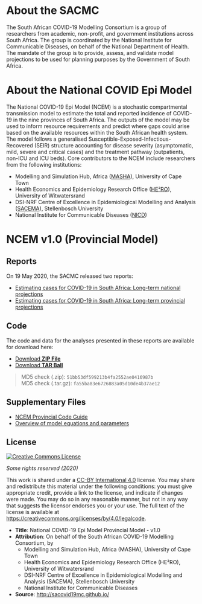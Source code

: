 ---
---

# About the SACMC

The South African COVID-19 Modelling Consortium is a group of researchers from academic, non-profit, and government institutions across South Africa. The group is coordinated by the National Institute for Communicable Diseases, on behalf of the National Department of Health. The mandate of the group is to provide, assess, and validate model projections to be used for planning purposes by the Government of South Africa.

# About the National COVID Epi Model

The National COVID-19 Epi Model (NCEM) is a stochastic compartmental transmission model to estimate the total and reported incidence of COVID-19 in the nine provinces of South Africa. The outputs of the model may be used to inform resource requirements and predict where gaps could arise based on the available resources within the South African health system. The model follows a generalised Susceptible-Exposed-Infectious-Recovered (SEIR) structure accounting for disease severity (asymptomatic, mild, severe and critical cases) and the treatment pathway (outpatients, non-ICU and ICU beds). Core contributors to the NCEM include researchers from the following institutions:

- Modelling and Simulation Hub, Africa ([MASHA](http://www.masha.uct.ac.za/)), University of Cape Town
- Health Economics and Epidemiology Research Office ([HE²RO](www.heroza.org)), University of Witwatersrand
- DSI-NRF Centre of Excellence in Epidemiological Modelling and Analysis ([SACEMA](www.sacema.org)), Stellenbosch University
- National Institute for Communicable Diseases ([NICD](www.nicd.ac.za))

# NCEM v1.0 (Provincial Model)

## Reports

On 19 May 2020, the SACMC released two reports:

- [Estimating cases for COVID-19 in South Africa: Long-term national projections](https://www.nicd.ac.za/wp-content/uploads/2020/05/SACovidModellingReport_NationalLongTermProjections_Final.pdf)
- [Estimating cases for COVID-19 in South Africa: Long-term provincial projections](https://www.nicd.ac.za/wp-content/uploads/2020/05/SACovidModellingReport_ProvincialLongTermProjections_Final.pdf)

## Code

The code and data for the analyses presented in these reports are available for download here:

<ul class="downloads">
  <li><a href="https://sacovid19mc.github.io/provincalModel-NCEM-1.0.zip">Download <strong>ZIP File</strong></a></li>
  <li><a href="https://sacovid19mc.github.io/provincalModel-NCEM-1.0.tar.gz">Download <strong>TAR Ball</strong></a></li>
</ul>

> MD5 check (.zip): `51bb53df599213b4fa2552ae0416987b` <br> MD5 check (.tar.gz): `fa55ba83e6726883a05d10de4b37ae12`

## Supplementary Files

- [NCEM Provincial Code Guide](./ncemProvincialCodeGuide.pdf)
- [Overview of model equations and parameters](./supplementaryInformation)

## License

<a rel="license" href="http://creativecommons.org/licenses/by/4.0/"><img alt="Creative Commons License" style="border-width:0" src="https://i.creativecommons.org/l/by/4.0/88x31.png" /></a>

_Some rights reserved (2020)_

This work is shared under a [CC-BY International 4.0](https://creativecommons.org/licenses/by/4.0/) license. You may share and redistribute this material under the following conditions: you must give appropriate credit, provide a link to the license, and indicate if changes were made. You may do so in any reasonable manner, but not in any way that suggests the licensor endorses you or your use. The full text of the license is available at <https://creativecommons.org/licenses/by/4.0/legalcode>.

- **Title**: National COVID-19 Epi Model Provincial Model - v1.0
- **Attribution**: On behalf of the South African COVID-19 Modelling Consortium, by
    - Modelling and Simulation Hub, Africa (MASHA), University of Cape Town
    - Health Economics and Epidemiology Research Office (HE²RO), University of Witwatersrand
    - DSI-NRF Centre of Excellence in Epidemiological Modelling and Analysis (SACEMA), Stellenbosch University
    - National Institute for Communicable Diseases
- **Source**: <http://sacovid19mc.github.io/>
